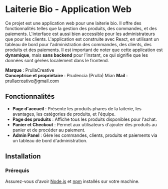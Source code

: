 # Laiterie Bio - Application Web

Ce projet est une application web pour une laiterie bio. Il offre des fonctionnalités telles que la gestion des produits, des commandes, et des paiements. L'interface est aussi bien accessible pour les administrateurs que pour les clients. L'application est construite avec React, en utilisant un tableau de bord pour l'administration des commandes, des clients, des produits et des paiements. Il est important de noter que cette application est **dynamique**, mais **sans backend** pour l'instant, ce qui signifie que les données sont gérées localement dans le frontend.

**Marque** : PrullaCreative  
**Conceptrice et propriétaire** : Prudencia (Prulla) Mian
**Mail** : prullacreative@gmail.com
  

## Fonctionnalités

- **Page d'accueil** : Présente les produits phares de la laiterie, les avantages, les catégories de produits, et l'équipe.
- **Page des produits** : Affiche tous les produits disponibles pour l'achat.
- **Panier et Checkout** : Permet aux utilisateurs d'ajouter des produits au panier et de procéder au paiement.
- **Admin Panel** : Gère les commandes, clients, produits et paiements via un tableau de bord d'administration.

## Installation

### Prérequis

Assurez-vous d'avoir [Node.js](https://nodejs.org/) et [npm](https://www.npmjs.com/) installés sur votre machine.

